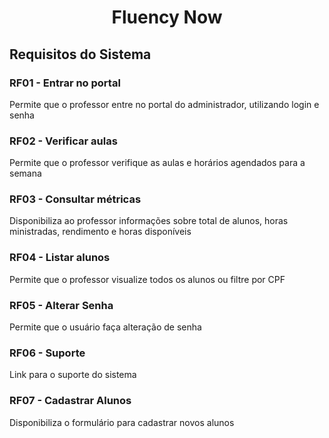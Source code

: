 <h1 align="center"> Fluency Now </h1>

## Requisitos do Sistema

### RF01 - Entrar no portal

Permite que o professor entre no portal do administrador, utilizando login e senha

### RF02 - Verificar aulas

Permite que o professor verifique as aulas e horários agendados para a semana

### RF03 - Consultar métricas

Disponibiliza ao professor informações sobre total de alunos, horas ministradas, rendimento e horas disponíveis

### RF04 - Listar alunos

Permite que o professor visualize todos os alunos ou filtre por CPF

### RF05 - Alterar Senha

Permite que o usuário faça alteração de senha

### RF06 - Suporte

Link para o suporte do sistema

### RF07 - Cadastrar Alunos

Disponibiliza o formulário para cadastrar novos alunos
